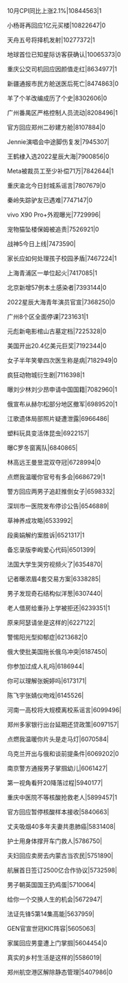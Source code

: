 10月CPI同比上涨2.1%|10844563|1

小杨哥再回应1亿元买楼|10822647|0

天舟五号将择机发射|10277372|1

地球首位已知星际访客获确认|10065373|0

重庆公交司机回应因颜值走红|8634977|1

新疆通报市民方舱送医后死亡|8474863|0

羊了个羊改编成历了个史|8302606|0

广州番禺区严格控制人员流动|8208496|1

官方回应郑州二砂建方舱|8107884|0

Jennie演唱会中途脚伤复发|7945307|

王鹤棣入选2022星辰大海|7900856|0

Meta被裁员工至少补偿71万|7842644|1

重庆渝北今日封城系谣言|7807679|0

秦岭失踪驴友已遇难|7747147|0

vivo X90 Pro+外观曝光|7729996|

宠物猫坠楼保姆被追责|7526921|0

战神5今日上线|7473590|

家长应如何处理孩子校园矛盾|7467224|1

上海青浦区一单位起火|7417085|1

北京新增57例本土感染者|7393144|0

2022星辰大海青年演员官宣|7368250|0

广州8个区全面停课|7231631|1

元彪新电影棺山古墓定档|7225328|0

美国开出20.4亿美元巨奖|7192344|0

女子半年笑晕四次医生称是病|7182949|0

疯狂动物城衍生剧|7116398|1

曝刘少林刘少昂申请中国国籍|7082960|1

俄宣布从赫尔松部分地区撤军|6989520|1

江歌遗体局部照片疑遭泄露|6966486|

塑料玩具变活体昆虫|6922157|

曝C罗冬窗离队|6840865|

林高远王曼昱混双夺冠|6728994|0

点燃我温暖你官号有多会|6686729|1

警方回应两男子追赶推倒女子|6598332|

深圳市一医院发布停诊公告|6546889|

草神养成攻略|6533992|

段奥娟解约案胜诉|6521317|1

备忘录版李峋爱心代码|6501399|

法国大学生哭穷视频火了|6354870|

记者曝浓眉4套交易方案|6338285|

男子发现奇石结构似洋葱|6307440|

老人借房给重孙上学被拒还|6239351|1

原来阿瑟请坐是这样的|6227122|

警惕阳光型抑郁症|6213682|0

俄大使批美国拖长俄乌冲突|6187450|

你参加过成人礼吗|6186944|

你可以理解张婉婷吗|6173171|

陈飞宇张婧仪吻戏|6145526|

河南一高校将大规模离校系谣言|6099496|

郑州多家银行出台延期还贷政策|6097157|

点燃我温暖你片头是走马灯|6070584|

乌克兰开出与俄和谈前提条件|6069202|0

南京警方通报男子掌掴幼儿|6061427|

第一视角看歼20降落过程|5940177|

重庆中医院不等核酸抢救老人|5899457|1

官方回应暂停核酸样本接收|5840663|

丈夫吸烟40多年夫妻共患肺癌|5831408|

护士用身体撑开车门救人|5786750|

夫妇回应卖房去内蒙古当农民|5751890|

航展首日签订2500亿合作协议|5732598|

男子朝英国国王扔鸡蛋|5710064|

给你一个交换人生的机会|5672947|

法证先锋5第14集高能|5637959|

GEN官宣世冠KIC阵容|5605063|

家属回应男童遭上门掌掴|5604454|0

真实的乡村生活是这样的|5586019|

郑州航空港区解除静态管理|5407986|0

